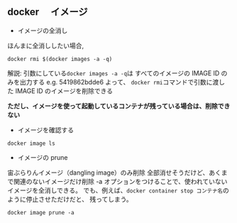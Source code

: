 ## docker 　イメージ

- イメージの全消し

ほんまに全消ししたい場合,

```
docker rmi $(docker images -a -q)
```

解説:
引数にしている`docker images -a -q`は
すべてのイメージの IMAGE ID のみを出力する
e.g. 5419862bdde6
よって、 `docker rmi`コマンドで引数に渡した IMAGE ID のイメージを削除できる

**ただし、イメージを使って起動しているコンテナが残っている場合は、削除できない**

- イメージを確認する

```
docker image ls
```

- イメージの prune

宙ぶらりんイメージ（dangling image）のみ削除
全部消せそうだけど、あくまで関連のないイメージだけ削除
-a オプションをつけることで、使われていないイメージを全消しできる。
でも、例えば、`docker container stop コンテナ名`のように停止させただけだと、
残ってしまう。

```
docker image prune -a
```

